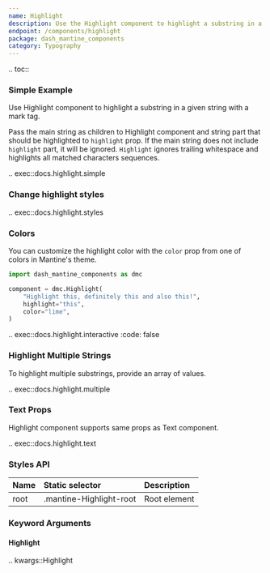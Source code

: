 ```yaml
---
name: Highlight
description: Use the Highlight component to highlight a substring in a given string with mark tag.
endpoint: /components/highlight
package: dash_mantine_components
category: Typography
---
```


.. toc::

### Simple Example

Use Highlight component to highlight a substring in a given string with a mark tag.

Pass the main string as children to Highlight component and string part that should be highlighted to `highlight` prop. 
If the main string does not include `highlight` part, it will be ignored. 
`Highlight` ignores trailing whitespace and highlights all matched characters sequences.

.. exec::docs.highlight.simple

### Change highlight styles

.. exec::docs.highlight.styles

### Colors

You can customize the highlight color with the `color` prop from one of colors in Mantine's theme.

```python
import dash_mantine_components as dmc

component = dmc.Highlight(
    "Highlight this, definitely this and also this!",
    highlight="this",
    color="lime",
)
```

.. exec::docs.highlight.interactive
    :code: false

### Highlight Multiple Strings

To highlight multiple substrings, provide an array of values.

.. exec::docs.highlight.multiple

### Text Props

Highlight component supports same props as Text component.

.. exec::docs.highlight.text

### Styles API

| Name | Static selector         | Description  |
|:-----|:------------------------|:-------------|
| root | .mantine-Highlight-root | Root element |

### Keyword Arguments

#### Highlight

.. kwargs::Highlight
